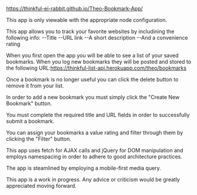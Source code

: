 
https://thinkful-ei-rabbit.github.io/Theo-Bookmark-App/

This app is only viewable with the appropriate node configuration.

This app allows you to track your favorite websites by includining the following info:
  --Title
  --URL link
  --A short description
  --And a convenience rating
  
When you first open the app you will be able to see a list of your saved bookmarks.
When you log new bookmarks they will be posted and stored to the following URL:https://thinkful-list-api.herokuapp.com/theo/bookmarks

Once a bookmark is no longer useful you can click the delete button to remove it from your list.

In order to add a new bookmark you must simply click the "Create New Bookmark" button.

You must complete the required title and URL fields in order to successfully submit a bookmark.

You can assign your bookmarks a value rating and filter through them by clicking the "Filter" button. 

This app uses fetch for AJAX calls and jQuery for DOM manipulation and employs namespacing in order to adhere to good architecture practices.

The app is steamlined by employing a mobile-first media query.

This app is a work in progress. Any advice or criticism would be greatly appreciated moving forward.
